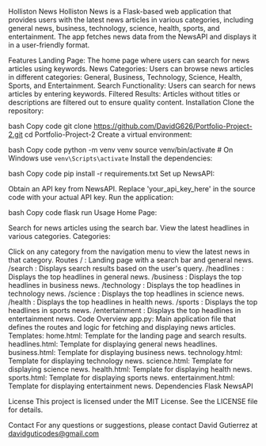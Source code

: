 Holliston News
Holliston News is a Flask-based web application that provides users with the latest news articles in various categories, including general news, business, technology, science, health, sports, and entertainment. The app fetches news data from the NewsAPI and displays it in a user-friendly format.

Features
Landing Page: The home page where users can search for news articles using keywords.
News Categories: Users can browse news articles in different categories: General, Business, Technology, Science, Health, Sports, and Entertainment.
Search Functionality: Users can search for news articles by entering keywords.
Filtered Results: Articles without titles or descriptions are filtered out to ensure quality content.
Installation
Clone the repository:

bash
Copy code
git clone https://github.com/DavidG626/Portfolio-Project-2.git
cd Portfolio-Project-2
Create a virtual environment:

bash
Copy code
python -m venv venv
source venv/bin/activate   # On Windows use `venv\Scripts\activate`
Install the dependencies:

bash
Copy code
pip install -r requirements.txt
Set up NewsAPI:

Obtain an API key from NewsAPI.
Replace 'your_api_key_here' in the source code with your actual API key.
Run the application:

bash
Copy code
flask run
Usage
Home Page:

Search for news articles using the search bar.
View the latest headlines in various categories.
Categories:

Click on any category from the navigation menu to view the latest news in that category.
Routes
/ : Landing page with a search bar and general news.
/search : Displays search results based on the user's query.
/headlines : Displays the top headlines in general news.
/business : Displays the top headlines in business news.
/technology : Displays the top headlines in technology news.
/science : Displays the top headlines in science news.
/health : Displays the top headlines in health news.
/sports : Displays the top headlines in sports news.
/entertainment : Displays the top headlines in entertainment news.
Code Overview
app.py: Main application file that defines the routes and logic for fetching and displaying news articles.
Templates:
home.html: Template for the landing page and search results.
headlines.html: Template for displaying general news headlines.
business.html: Template for displaying business news.
technology.html: Template for displaying technology news.
science.html: Template for displaying science news.
health.html: Template for displaying health news.
sports.html: Template for displaying sports news.
entertainment.html: Template for displaying entertainment news.
Dependencies
Flask
NewsAPI

License
This project is licensed under the MIT License. See the LICENSE file for details.

Contact
For any questions or suggestions, please contact David Gutierrez at davidguticodes@gmail.com

